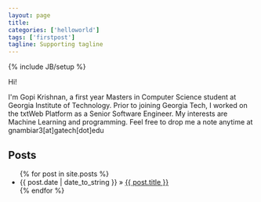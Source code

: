 ```yaml
---
layout: page
title: 
categories: ['helloworld']
tags: ['firstpost']
tagline: Supporting tagline
---
```

{% include JB/setup %}

Hi!

I'm Gopi Krishnan, a first year Masters in Computer Science student at Georgia Institute of Technology. Prior to joining Georgia Tech, I worked on the txtWeb Platform as a Senior Software Engineer. My interests are Machine Learning and programming. Feel free to drop me a note anytime at gnambiar3[at]gatech[dot]edu

## Posts


<ul class="posts">
  {% for post in site.posts %}
    <li><span>{{ post.date | date_to_string }}</span> &raquo; <a href="{{ BASE_PATH }}{{ post.url }}">{{ post.title }}</a></li>
  {% endfor %}
</ul>

